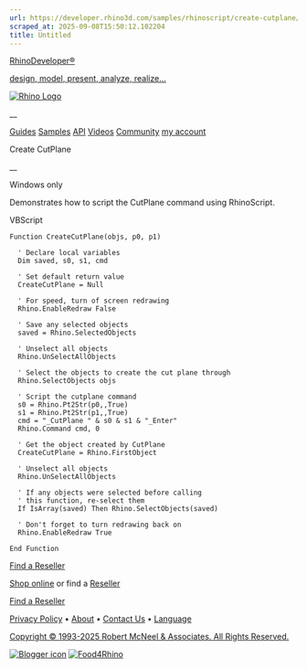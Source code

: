 ```yaml
---
url: https://developer.rhino3d.com/samples/rhinoscript/create-cutplane/
scraped_at: 2025-09-08T15:50:12.102204
title: Untitled
---
```


[RhinoDeveloper®](/)

[design, model, present, analyze, realize...](/)

[![Rhino Logo](https://developer.rhino3d.com/images/rhinodevlogo.png)](/)

__

[Guides](https://developer.rhino3d.com/guides)
[Samples](https://developer.rhino3d.com/samples)
[API](https://developer.rhino3d.com/api)
[Videos](https://developer.rhino3d.com/videos)
[Community](https://discourse.mcneel.com/c/rhino-developer) [my account
](https://www.rhino3d.com/my-account/ "Manage your account, licenses, and
teams")

Create CutPlane

__

Windows only

Demonstrates how to script the CutPlane command using RhinoScript.

VBScript

    
    
    Function CreateCutPlane(objs, p0, p1)
    
      ' Declare local variables
      Dim saved, s0, s1, cmd
    
      ' Set default return value  
      CreateCutPlane = Null
    
      ' For speed, turn of screen redrawing
      Rhino.EnableRedraw False
    
      ' Save any selected objects
      saved = Rhino.SelectedObjects
    
      ' Unselect all objects
      Rhino.UnSelectAllObjects
    
      ' Select the objects to create the cut plane through
      Rhino.SelectObjects objs
    
      ' Script the cutplane command
      s0 = Rhino.Pt2Str(p0,,True)
      s1 = Rhino.Pt2Str(p1,,True)
      cmd = "_CutPlane " & s0 & s1 & "_Enter"
      Rhino.Command cmd, 0
    
      ' Get the object created by CutPlane
      CreateCutPlane = Rhino.FirstObject
    
      ' Unselect all objects
      Rhino.UnSelectAllObjects
    
      ' If any objects were selected before calling
      ' this function, re-select them
      If IsArray(saved) Then Rhino.SelectObjects(saved)
    
      ' Don't forget to turn redrawing back on
      Rhino.EnableRedraw True
    
    End Function
    

  

[Find a Reseller](https://www.rhino3d.com/sales)

[Shop online](https://www.rhino3d.com/store) or find a
[Reseller](https://www.rhino3d.com/sales)

[Find a Reseller](https://www.rhino3d.com/sales)

[Privacy Policy](https://www.rhino3d.com/privacy) •
[About](https://www.rhino3d.com/mcneel/about) • [Contact
Us](https://www.rhino3d.com/mcneel/contact) • [
Language](https://www.rhino3d.com/language "Change to a different region or
language")

[Copyright © 1993-2025 Robert McNeel & Associates. All Rights
Reserved.](https://www.rhino3d.com/mcneel/about)

[](https://www.facebook.com/McNeelRhinoceros/)
[](https://twitter.com/bobmcneel) [](https://www.linkedin.com/groups/75313/)
[](https://www.youtube.com/user/RhinoGuide/videos) [](https://vimeo.com/rhino)
[![Blogger
icon](https://developer.rhino3d.com/images/blogger.svg)](http://blog.rhino3d.com/)
[![Food4Rhino](https://developer.rhino3d.com/images/f4r_icon_01.svg)](https://www.food4rhino.com)

